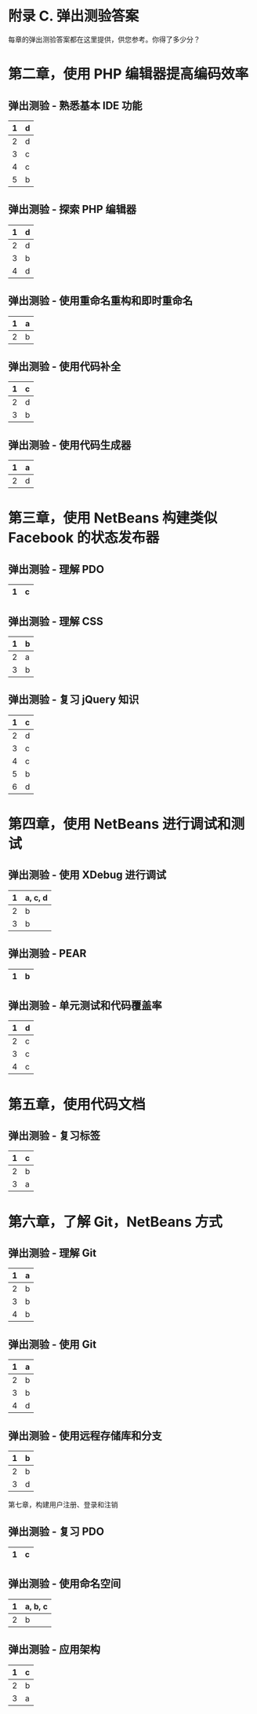 # 附录 C. 弹出测验答案

每章的弹出测验答案都在这里提供，供您参考。你得了多少分？

# 第二章，使用 PHP 编辑器提高编码效率

## 弹出测验 - 熟悉基本 IDE 功能

| 1 | d |
| --- | --- |
| 2 | d |
| 3 | c |
| 4 | c |
| 5 | b |

## 弹出测验 - 探索 PHP 编辑器

| 1 | d |
| --- | --- |
| 2 | d |
| 3 | b |
| 4 | d |

## 弹出测验 - 使用重命名重构和即时重命名

| 1 | a |
| --- | --- |
| 2 | b |

## 弹出测验 - 使用代码补全

| 1 | c |
| --- | --- |
| 2 | d |
| 3 | b |

## 弹出测验 - 使用代码生成器

| 1 | a |
| --- | --- |
| 2 | d |

# 第三章，使用 NetBeans 构建类似 Facebook 的状态发布器

## 弹出测验 - 理解 PDO

| 1 | c |
| --- | --- |

## 弹出测验 - 理解 CSS

| 1 | b |
| --- | --- |
| 2 | a |
| 3 | b |

## 弹出测验 - 复习 jQuery 知识

| 1 | c |
| --- | --- |
| 2 | d |
| 3 | c |
| 4 | c |
| 5 | b |
| 6 | d |

# 第四章，使用 NetBeans 进行调试和测试

## 弹出测验 - 使用 XDebug 进行调试

| 1 | a, c, d |
| --- | --- |
| 2 | b |
| 3 | b |

## 弹出测验 - PEAR

| 1 | b |
| --- | --- |

## 弹出测验 - 单元测试和代码覆盖率

| 1 | d |
| --- | --- |
| 2 | c |
| 3 | c |
| 4 | c |

# 第五章，使用代码文档

## 弹出测验 - 复习标签

| 1 | c |
| --- | --- |
| 2 | b |
| 3 | a |

# 第六章，了解 Git，NetBeans 方式

## 弹出测验 - 理解 Git

| 1 | a |
| --- | --- |
| 2 | b |
| 3 | b |
| 4 | b |

## 弹出测验 - 使用 Git

| 1 | a |
| --- | --- |
| 2 | b |
| 3 | b |
| 4 | d |

## 弹出测验 - 使用远程存储库和分支

| 1 | b |
| --- | --- |
| 2 | b |
| 3 | d |

第七章，构建用户注册、登录和注销

## 弹出测验 - 复习 PDO

| 1 | c |
| --- | --- |

## 弹出测验 - 使用命名空间

| 1 | a, b, c |
| --- | --- |
| 2 | b |

## 弹出测验 - 应用架构

| 1 | c |
| --- | --- |
| 2 | b |
| 3 | a |
